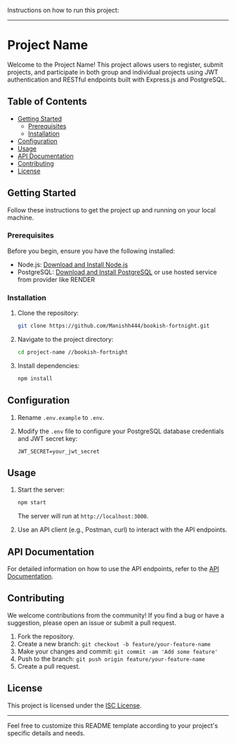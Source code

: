 Instructions on how to run this project:

---

# Project Name

Welcome to the Project Name! This project allows users to register, submit projects, and participate in both group and individual projects using JWT authentication and RESTful endpoints built with Express.js and PostgreSQL.

## Table of Contents

- [Getting Started](#getting-started)
  - [Prerequisites](#prerequisites)
  - [Installation](#installation)
- [Configuration](#configuration)
- [Usage](#usage)
- [API Documentation](#api-documentation)
- [Contributing](#contributing)
- [License](#license)

## Getting Started

Follow these instructions to get the project up and running on your local machine.

### Prerequisites

Before you begin, ensure you have the following installed:

- Node.js: [Download and Install Node.js](https://nodejs.org/)
- PostgreSQL: [Download and Install PostgreSQL](https://www.postgresql.org/) or use  hosted service from provider like RENDER

### Installation

1. Clone the repository:

   ```bash
   git clone https://github.com/Manishh444/bookish-fortnight.git
   ```

2. Navigate to the project directory:

   ```bash
   cd project-name //bookish-fortnight
   ```

3. Install dependencies:

   ```bash
   npm install
   ```

## Configuration

1. Rename `.env.example` to `.env`.

2. Modify the `.env` file to configure your PostgreSQL database credentials and JWT secret key:

   ```
   JWT_SECRET=your_jwt_secret
   ```

## Usage

1. Start the server:

   ```bash
   npm start
   ```

   The server will run at `http://localhost:3000`.

2. Use an API client (e.g., Postman, curl) to interact with the API endpoints.

## API Documentation

For detailed information on how to use the API endpoints, refer to the [API Documentation](https://documenter.getpostman.com/view/28934281/2s9Y5Tzk2e).

## Contributing

We welcome contributions from the community! If you find a bug or have a suggestion, please open an issue or submit a pull request.

1. Fork the repository.
2. Create a new branch: `git checkout -b feature/your-feature-name`
3. Make your changes and commit: `git commit -am 'Add some feature'`
4. Push to the branch: `git push origin feature/your-feature-name`
5. Create a pull request.

## License

This project is licensed under the [ISC License](LICENSE).

---

Feel free to customize this README template according to your project's specific details and needs.